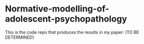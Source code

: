 # Normative-modelling-of-adolescent-psychopathology
This is the code repo that produces the results in my paper: (TO BE DETERMINED)
